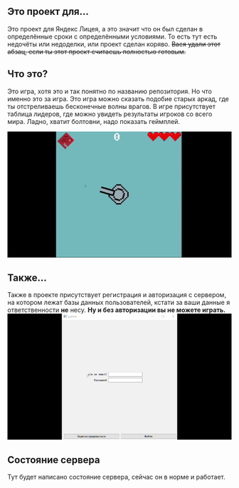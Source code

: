 ## Это проект для...
Это проект для Яндекс Лицея, а это значит что он был сделан в определённые сроки с определёнными условиями.
То есть тут есть недочёты или недоделки, или проект сделан коряво. ~~Вася удали этот абзац, если ты этот проект считаешь полностью готовым.~~ 

## Что это?
Это игра, хотя это и так понятно по названию репозитория. Но что именно это за игра. Это игра можно сказать подобие старых аркад, где ты отстреливаешь бесконечные волны врагов. В игре присутствует таблица лидеров, где можно увидеть результаты игроков со всего мира.
Ладно, хватит болтовни, надо показать геймплей.

![](For_lyceum/Gameplay.gif)

## Также...
Также в проекте присутствует регистрация и авторизация с сервером, на котором лежат базы данных пользователей, кстати за ваши данные я ответственности **не** несу.
**Ну и без авторизации вы не можете играть.**
![](For_lyceum/reg.gif)


## Состояние сервера
Тут будет написано состояние сервера, сейчас он в норме и работает.

